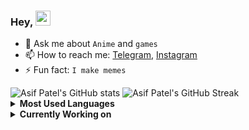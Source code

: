 ### Hey, <img src="https://github.com/rajput2107/rajput2107/blob/master/Assets/Hi.gif" width="24px">


- 💬 Ask me about `Anime` and `games`
- 📫 How to reach me: [Telegram](https://t.me/asif987patel), [Instagram](https://www.instagram.com/asif987patel/)
- ⚡ Fun fact: `I make memes`

<img src="https://yc-stats.vercel.app/api?username=mazimez&show_icons=true&count_private=true&border_radius=12&title_color=58a6ff&bg_color=161b22&show_owner=true&text_color=c9d1d9&icon_color=58a6ff&hide_border=true" alt="Asif Patel's GitHub stats" />

<img src="https://github-readme-streak-stats.herokuapp.com/?user=mazimez&hide_border=true&background=161b22&ring=27d545&fire=27d545&currStreakLabel=27d545&currStreakNum=f0f6fc&sideLabels=c9d1d9&dates=8b949e&sideNums=f0f6fc&stroke=30363d" alt="Asif Patel's GitHub Streak" />

<details>
 <summary><b>Most Used Languages</b></summary><br/>
 <img  src="https://github-readme-stats.vercel.app/api/top-langs/?username=mazimez&show_icons=true&count_private=true&border_radius=12&layout=compact&title_color=58a6ff&bg_color=161b22&show_owner=true&text_color=c9d1d9&icon_color=58a6ff&hide_border=true" />
</details>

<details>
 <summary><b>Currently Working on</b></summary><br/>
 <a href="https://github.com/mazimez/laravel-hands-on">
 <img src="https://github-readme-stats.vercel.app/api/pin/?username=mazimez&repo=laravel-hands-on&show_icons=true&count_private=false&border_radius=12&title_color=58a6ff&bg_color=161b22&text_color=c9d1d9&icon_color=58a6ff&hide_border=true" alt="Asif Patel is currently working on laravel-hands-on" />
  </a>
 <a href="https://github.com/mazimez/laravel-gigapay">
 <img src="https://github-readme-stats.vercel.app/api/pin/?username=mazimez&repo=laravel-gigapay&show_icons=true&count_private=false&border_radius=12&title_color=58a6ff&bg_color=161b22&text_color=c9d1d9&icon_color=58a6ff&hide_border=true" alt="Asif Patel is currently working on laravel-gigapay" />
 </a>
 <a href="https://github.com/mazimez/Mazime">
 <img src="https://github-readme-stats.vercel.app/api/pin/?username=mazimez&repo=Mazime&show_icons=true&count_private=true&border_radius=12&title_color=58a6ff&bg_color=161b22&text_color=c9d1d9&icon_color=58a6ff&hide_border=true" alt="Asif Patel is currently working on mazimez" />
 </a>
</details>

